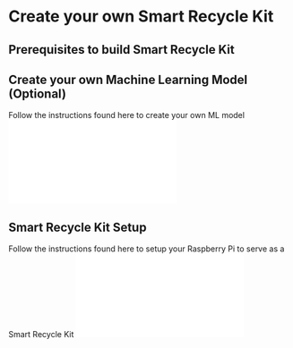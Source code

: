 # Create your own Smart Recycle Kit


## Prerequisites to build Smart Recycle Kit




## Create your own Machine Learning Model (Optional)
Follow the instructions found here to create your own ML model 
![notebook steps](notebook/README.md)




## Smart Recycle Kit Setup
Follow the instructions found here to setup your Raspberry Pi to serve as a Smart Recycle Kit
![notebook steps](iot/README.md)


